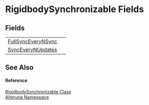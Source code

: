# RigidbodySynchronizable Fields




## Fields
<table>
<tr>
<td><a href="F_Alteruna_RigidbodySynchronizable_FullSyncEveryNSync">FullSyncEveryNSync</a></td>
<td> </td></tr>
<tr>
<td><a href="F_Alteruna_RigidbodySynchronizable_SyncEveryNUpdates">SyncEveryNUpdates</a></td>
<td> </td></tr>
</table>

## See Also


#### Reference
<a href="T_Alteruna_RigidbodySynchronizable">RigidbodySynchronizable Class</a>  
<a href="N_Alteruna">Alteruna Namespace</a>  
